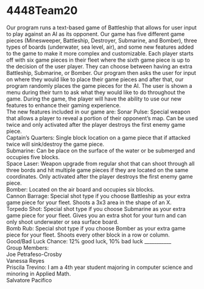 # 4448Team20
Our program runs a text-based game of Battleship that allows for user input to play against an AI as its opponent. Our game has five different game pieces (Minesweeper, Battleship, Destroyer, Submarine, and Bomber), three types of boards (underwater, sea level, air), and some new features added to the game to make it more complex and customizable. Each player starts off with six game pieces in their fleet where the sixth game piece is up to the decision of the user player. They can choose between having an extra Battleship, Submarine, or Bomber. Our program then asks the user for input on where they would like to place their game pieces and after that, our program randomly places the game pieces for the AI. The user is shown a menu during their turn to ask what they would like to do throughout the game. During the game, the player will have the ability to use our new features to enhance their gaming experience. <br />
The new features included in our game are: 
Sonar Pulse: Special weapon that allows a player to reveal a portion of their opponent’s map. Can be used twice and only activated after the player destroys the first enemy game piece. <br />
Captain’s Quarters: Single block location on a game piece that if attacked twice will sink/destroy the game piece. <br />
Submarine: Can be place on the surface of the water or be submerged and occupies five blocks. <br />
Space Laser: Weapon upgrade from regular shot that can shoot through all three bords and hit multiple game pieces if they are located on the same coordinates. Only activated after the player destroys the first enemy game piece. <br />
Bomber: Located on the air board and occupies six blocks. <br />
Cannon Barrage: Special shot type if you choose Battleship as your extra game piece for your fleet. Shoots a 3x3 area in the shape of an X. <br />
Torpedo Shot: Special shot type if you choose Submarine as your extra game piece for your fleet. Gives you an extra shot for your turn and can only shoot underwater or sea surface board. <br />
Bomb Rub: Special shot type if you choose Bomber as your extra game piece for your fleet. Shoots every other block in a row or column. <br />
Good/Bad Luck Chance: 12% good luck, 10% bad luck ___________ 
<br />
Group Members: <br />
Joe Petrafeso-Crosby <br />
Vanessa Reyes <br />
Priscila Trevino: I am a 4th year student majoring in computer science and minoring in Applied Math. <br />
Salvatore Pacifico <br />
